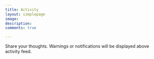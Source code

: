 ```yaml
--- 
title: Activity
layout: simplepage
image: 
description:  
comments: true

---
```

Share your thoughts. 
Warnings or notifications will be displayed above activity feed. 

<style>
/* Container styling */
.giscus-wrapper {
  background: linear-gradient(145deg, #1a1a1a, #222);
  padding: 2.5rem;
  border-radius: 16px;
  box-shadow: 0 0 25px rgba(0, 0, 0, 0.7);
  margin-top: 4rem;
  color: #eaeaea;
  transition: transform 0.3s ease, box-shadow 0.3s ease;
}

.giscus-wrapper:hover {
  transform: translateY(-4px);
  box-shadow: 0 0 35px rgba(0, 0, 0, 0.9);
}

/* Title styling */
.comments-title {
  font-size: 2rem;
  color: #00bcd4;
  text-align: center;
  margin-bottom: 1.5rem;
  border-bottom: 2px solid #00bcd4;
  padding-bottom: 0.5rem;
  font-weight: 600;
  letter-spacing: 1px;
}

/* Responsive iframe container */
.giscus-wrapper iframe {
  width: 100% !important;
  border: none !important;
  border-radius: 8px;
  overflow: hidden;
}

/* Custom scrollbar for iframe (WebKit only) */
.giscus-wrapper iframe::-webkit-scrollbar {
  width: 8px;
}
.giscus-wrapper iframe::-webkit-scrollbar-track {
  background: #2c2c2c;
}
.giscus-wrapper iframe::-webkit-scrollbar-thumb {
  background-color: #00bcd4;
  border-radius: 10px;
}

/* Fade-in animation */
@keyframes fadeInUp {
  from {
    opacity: 0;
    transform: translateY(20px);
  }
  to {
    opacity: 1;
    transform: translateY(0);
  }
}

.giscus-wrapper {
  animation: fadeInUp 0.8s ease-out;
}

/* Responsive adjustments */
@media (max-width: 768px) {
  .giscus-wrapper {
    padding: 1.5rem;
  }

  .comments-title {
    font-size: 1.5rem;
  }
}



</style>
